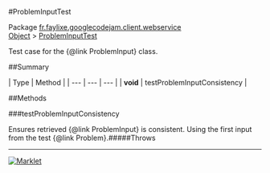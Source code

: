#ProblemInputTest

Package [fr.faylixe.googlecodejam.client.webservice](README.md)<br>
[Object](../../../../java/langObject.md) > [ProblemInputTest](ProblemInputTest.md)

Test case for the {@link ProblemInput} class.

##Summary


| Type | Method |
| --- | --- | --- |
| **void** | testProblemInputConsistency |

##Methods

###testProblemInputConsistency


Ensures retrieved {@link ProblemInput}
 is consistent. Using the first input from
 the test {@link Problem}.#####Throws


---
[![Marklet](https://img.shields.io/badge/Generated%20by-Marklet-green.svg)](https://github.com/Faylixe/marklet)